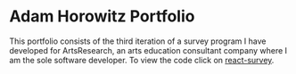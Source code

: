 # Adam Horowitz Portfolio
This portfolio consists of the third iteration of a survey program I have developed for ArtsResearch, an arts education consultant company where I am the sole software developer. To view the code click on [react-survey](https://github.com/ahorowitz123/portfolio/tree/master/react-survey).
